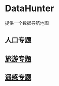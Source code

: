 # DataHunter
提供一个数据导航地图

## 人口专题

## [旅游专题](https://github.com/VanDenny/DataHunter/wiki/%E6%97%85%E6%B8%B8%E6%95%B0%E6%8D%AE%E4%B8%93%E9%A2%98#%E5%85%A8%E5%9B%BD%E6%98%9F%E7%BA%A7%E9%A5%AD%E5%BA%97%E7%BB%9F%E8%AE%A1%E5%85%AC%E6%8A%A5)

## [遥感专题](https://github.com/VanDenny/DataHunter/blob/main/datamap.md)



